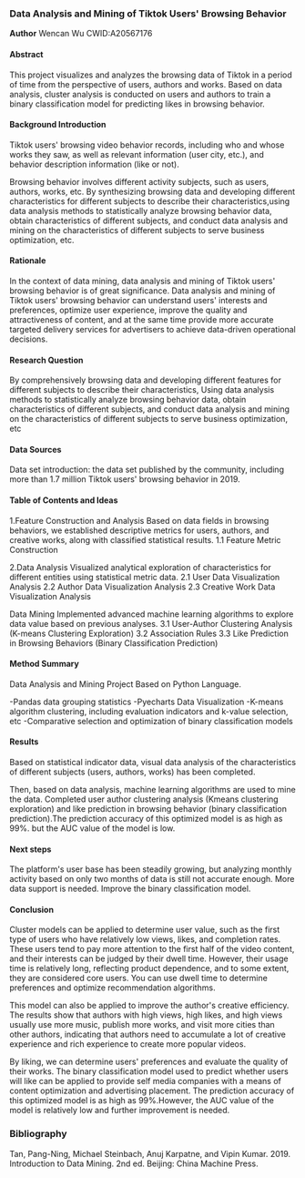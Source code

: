 ### Data Analysis and Mining of Tiktok Users' Browsing Behavior

**Author** Wencan Wu CWID:A20567176

#### Abstract

This project visualizes and analyzes the browsing data of Tiktok in a period of time from the perspective of users, authors and works. Based on data analysis, cluster analysis is conducted on users and authors to train a binary classification model for predicting likes in browsing behavior.

#### Background Introduction

Tiktok users' browsing video behavior records, including who and whose works they saw, as well as relevant information (user city, etc.), and behavior description information (like or not).

Browsing behavior involves different activity subjects, such as users, authors, works, etc. By synthesizing browsing data and developing different characteristics for different subjects to describe their characteristics,using data analysis methods to statistically analyze browsing behavior data, obtain characteristics of different subjects, and conduct data analysis and mining on the characteristics of different subjects to serve business optimization, etc.

#### Rationale

In the context of data mining, data analysis and mining of Tiktok users' browsing behavior is of great significance. Data analysis and mining of Tiktok users' browsing behavior can understand users' interests and preferences, optimize user experience, improve the quality and attractiveness of content, and at the same time provide more accurate targeted delivery services for advertisers to achieve data-driven operational decisions.

#### Research Question

By comprehensively browsing data and developing different features for different subjects to describe their characteristics,
Using data analysis methods to statistically analyze browsing behavior data, obtain characteristics of different subjects, and conduct data analysis and mining on the characteristics of different subjects to serve business optimization, etc

#### Data Sources

Data set introduction: the data set published by the community, including more than 1.7 million Tiktok users' browsing behavior in 2019.

#### Table of Contents and Ideas

1.Feature Construction and Analysis
Based on data fields in browsing behaviors, we established descriptive metrics for users, authors, and creative works, along with classified statistical results.
    1.1 Feature Metric Construction

2.Data Analysis
Visualized analytical exploration of characteristics for different entities using statistical metric data.
    2.1 User Data Visualization Analysis
    2.2 Author Data Visualization Analysis
    2.3 Creative Work Data Visualization Analysis

Data Mining
Implemented advanced machine learning algorithms to explore data value based on previous analyses.
    3.1 User-Author Clustering Analysis (K-means Clustering Exploration)
    3.2 Association Rules
    3.3 Like Prediction in Browsing Behaviors (Binary Classification Prediction)

#### Method Summary

Data Analysis and Mining Project Based on Python Language.

-Pandas data grouping statistics
-Pyecharts Data Visualization
-K-means algorithm clustering, including evaluation indicators and k-value selection, etc
-Comparative selection and optimization of binary classification models

#### Results

Based on statistical indicator data, visual data analysis of the characteristics of different subjects (users, authors, works) has been completed.

Then, based on data analysis, machine learning algorithms are used to mine the data. Completed user author clustering analysis (Kmeans clustering exploration) and like prediction in browsing behavior (binary classification prediction).The prediction accuracy of this optimized model is as high as 99%. but the AUC value of the model is low.

#### Next steps

The platform's user base has been steadily growing, but analyzing monthly activity based on only two months of data is still not accurate enough. More data support is needed.
Improve the binary classification model.

#### Conclusion

Cluster models can be applied to determine user value, such as the first type of users who have relatively low views, likes, and completion rates. These users tend to pay more attention to the first half of the video content, and their interests can be judged by their dwell time. However, their usage time is relatively long, reflecting product dependence, and to some extent, they are considered core users. You can use dwell time to determine preferences and optimize recommendation algorithms.

This model can also be applied to improve the author's creative efficiency. The results show that authors with high views, high likes, and high views usually use more music, publish more works, and visit more cities than other authors, indicating that authors need to accumulate a lot of creative experience and rich experience to create more popular videos.

By liking, we can determine users' preferences and evaluate the quality of their works. The binary classification model used to predict whether users will like can be applied to provide self media companies with a means of content optimization and advertising placement. The prediction accuracy of this optimized model is as high as 99%.However, the AUC value of the model is relatively low and further improvement is needed.

### Bibliography 

Tan, Pang-Ning, Michael Steinbach, Anuj Karpatne, and Vipin Kumar. 2019. Introduction to Data Mining. 2nd ed. Beijing: China Machine Press.